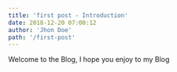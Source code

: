 ```yaml
---
title: 'first post - Introduction'
date: 2018-12-20 07:00:12
author: 'Jhon Doe'
path: '/first-post'
---
```


Welcome to the Blog, I hope you enjoy to my Blog